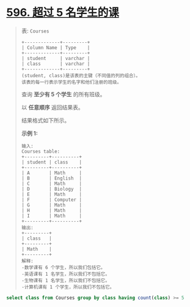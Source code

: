 # [596. 超过 5 名学生的课](https://leetcode.cn/problems/classes-with-at-least-5-students/)



> 表: `Courses`
>
> ```
> +-------------+---------+
> | Column Name | Type    |
> +-------------+---------+
> | student     | varchar |
> | class       | varchar |
> +-------------+---------+
> (student, class)是该表的主键（不同值的列的组合）。
> 该表的每一行表示学生的名字和他们注册的班级。
> ```
>
>  
>
> 查询 **至少有 5 个学生** 的所有班级。
>
> 以 **任意顺序** 返回结果表。
>
> 结果格式如下所示。
>
>  
>
> **示例 1:**
>
> ```
> 输入: 
> Courses table:
> +---------+----------+
> | student | class    |
> +---------+----------+
> | A       | Math     |
> | B       | English  |
> | C       | Math     |
> | D       | Biology  |
> | E       | Math     |
> | F       | Computer |
> | G       | Math     |
> | H       | Math     |
> | I       | Math     |
> +---------+----------+
> 输出: 
> +---------+ 
> | class   | 
> +---------+ 
> | Math    | 
> +---------+
> 解释: 
> -数学课有 6 个学生，所以我们包括它。
> -英语课有 1 名学生，所以我们不包括它。
> -生物课有 1 名学生，所以我们不包括它。
> -计算机课有 1 个学生，所以我们不包括它。
> ```



```sql
select class from Courses group by class having count(class) >= 5 
```

